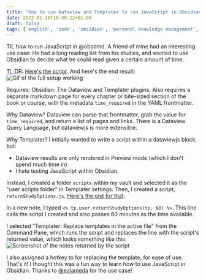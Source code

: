 ```yaml
---
title: "How to use Dataview and Templater to run JavaScript in Obsidian for automating task management"
date: 2022-01-16T16:30:22+01:00
draft: false
tags: ['english', 'code', 'obsidian', 'personal knowledge management', 'JavaScript', 'task management', 'ship30for30']
---
```


TIL how to run JavaScript in @obsdmd. A friend of mine had an interesting use case: He had a long reading list from his studies, and wanted to use Obsidian to decide what he could read given a certain amount of time.


TL;DR: [Here's the script](https://gist.github.com/nicolevanderhoeven/eccc6f910cdc48a5b7934b53a5a0f244).
And here's the end result:
![Gif of the full setup working](/assets/templater-demo.gif)

Requires: Obsidian. The Dataview and Templater plugins. Also requires a separate markdown page for every chapter or bite-sized section of the book or course, with the metadata `time_required` in the YAML frontmatter.


Why Dataview? Dataview can parse that frontmatter, grab the value for `time_required`, and return a list of pages and links. There is a Dataview Query Language, but dataviewjs is more extensible.


Why Templater? I initially wanted to write a script within a dataviewjs block, but:
- Dataview results are only rendered in Preview mode (which I don't spend much time in)
- I hate testing JavaScript within Obsidian.


Instead, I created a folder `scripts` within my vault and selected it as the "user scripts folder" in Templater settings. Then, I created a script, `returnStudyOptions.js`. [Here's the gist for that](https://gist.github.com/nicolevanderhoeven/eccc6f910cdc48a5b7934b53a5a0f244).


In a new note, I typed `<% tp.user.returnStudyOptions(tp, 60) %>`. This line calls the script I created and also passes 60 minutes as the time available. 


I selected "Templater: Replace templates in the active file" from the Command Pane, which runs the script and replaces the line with the script's returned value, which looks something like this:
![Screenshot of the notes returned by the script](/assets/templater-result.png)


I also assigned a hotkey to for replacing the template, for ease of use. That's it! I thought this was a fun way to learn how to use JavaScript in Obsidian. Thanks to [@ealameda](https://twitter.com/ealameda) for the use case!